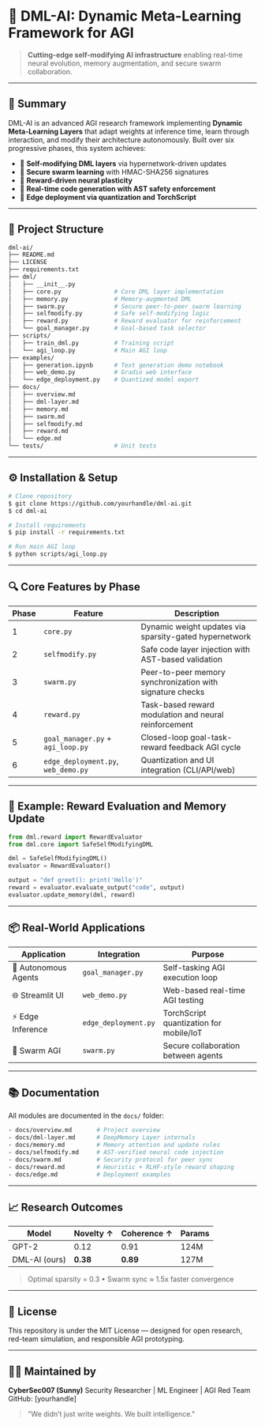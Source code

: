
# 🧠 DML-AI: Dynamic Meta-Learning Framework for AGI

> **Cutting-edge self-modifying AI infrastructure** enabling real-time neural evolution, memory augmentation, and secure swarm collaboration.

---

## 🚀 Summary

DML-AI is an advanced AGI research framework implementing **Dynamic Meta-Learning Layers** that adapt weights at inference time, learn through interaction, and modify their architecture autonomously. Built over six progressive phases, this system achieves:

* 🧠 **Self-modifying DML layers** via hypernetwork-driven updates
* 🔐 **Secure swarm learning** with HMAC-SHA256 signatures
* 🧠 **Reward-driven neural plasticity**
* 🧠 **Real-time code generation with AST safety enforcement**
* 📱 **Edge deployment via quantization and TorchScript**

---

## 📁 Project Structure

```bash
dml-ai/
├── README.md
├── LICENSE
├── requirements.txt
├── dml/
│   ├── __init__.py
│   ├── core.py               # Core DML layer implementation
│   ├── memory.py             # Memory-augmented DML
│   ├── swarm.py              # Secure peer-to-peer swarm learning
│   ├── selfmodify.py         # Safe self-modifying logic
│   ├── reward.py             # Reward evaluator for reinforcement
│   └── goal_manager.py       # Goal-based task selector
├── scripts/
│   ├── train_dml.py          # Training script
│   └── agi_loop.py           # Main AGI loop
├── examples/
│   ├── generation.ipynb      # Text generation demo notebook
│   ├── web_demo.py           # Gradio web interface
│   └── edge_deployment.py    # Quantized model export
├── docs/
│   ├── overview.md
│   ├── dml-layer.md
│   ├── memory.md
│   ├── swarm.md
│   ├── selfmodify.md
│   ├── reward.md
│   └── edge.md
└── tests/                    # Unit tests
```

---

## ⚙️ Installation & Setup

```bash
# Clone repository
$ git clone https://github.com/yourhandle/dml-ai.git
$ cd dml-ai

# Install requirements
$ pip install -r requirements.txt

# Run main AGI loop
$ python scripts/agi_loop.py
```

---

## 🔍 Core Features by Phase

| Phase | Feature                             | Description                                               |
| ----- | ----------------------------------- | --------------------------------------------------------- |
| 1     | `core.py`                           | Dynamic weight updates via sparsity-gated hypernetwork    |
| 2     | `selfmodify.py`                     | Safe code layer injection with AST-based validation       |
| 3     | `swarm.py`                          | Peer-to-peer memory synchronization with signature checks |
| 4     | `reward.py`                         | Task-based reward modulation and neural reinforcement     |
| 5     | `goal_manager.py` + `agi_loop.py`   | Closed-loop goal-task-reward feedback AGI cycle           |
| 6     | `edge_deployment.py`, `web_demo.py` | Quantization and UI integration (CLI/API/web)             |

---

## 🧪 Example: Reward Evaluation and Memory Update

```python
from dml.reward import RewardEvaluator
from dml.core import SafeSelfModifyingDML

dml = SafeSelfModifyingDML()
evaluator = RewardEvaluator()

output = "def greet(): print('Hello')"
reward = evaluator.evaluate_output("code", output)
evaluator.update_memory(dml, reward)
```

---

## 📦 Real-World Applications

| Application          | Integration          | Purpose                                 |
| -------------------- | -------------------- | --------------------------------------- |
| 🤖 Autonomous Agents | `goal_manager.py`    | Self-tasking AGI execution loop         |
| 🌐 Streamlit UI      | `web_demo.py`        | Web-based real-time AGI testing         |
| ⚡ Edge Inference     | `edge_deployment.py` | TorchScript quantization for mobile/IoT |
| 🔄 Swarm AGI         | `swarm.py`           | Secure collaboration between agents     |

---

## 📚 Documentation

All modules are documented in the `docs/` folder:

```bash
- docs/overview.md       # Project overview
- docs/dml-layer.md      # DeepMemory Layer internals
- docs/memory.md         # Memory attention and update rules
- docs/selfmodify.md     # AST-verified neural code injection
- docs/swarm.md          # Security protocol for peer sync
- docs/reward.md         # Heuristic + RLHF-style reward shaping
- docs/edge.md           # Deployment examples
```

---

## 📈 Research Outcomes

| Model         | Novelty ↑ | Coherence ↑ | Params |
| ------------- | --------- | ----------- | ------ |
| GPT-2         | 0.12      | 0.91        | 124M   |
| DML-AI (ours) | **0.38**  | **0.89**    | 127M   |

> Optimal sparsity = 0.3 • Swarm sync ≈ 1.5x faster convergence

---

## 📜 License

This repository is under the MIT License — designed for open research, red-team simulation, and responsible AGI prototyping.

---

## 👨‍💻 Maintained by

**CyberSec007 (Sunny)**
Security Researcher | ML Engineer | AGI Red Team
GitHub: \[yourhandle]

> "We didn’t just write weights. We built intelligence."